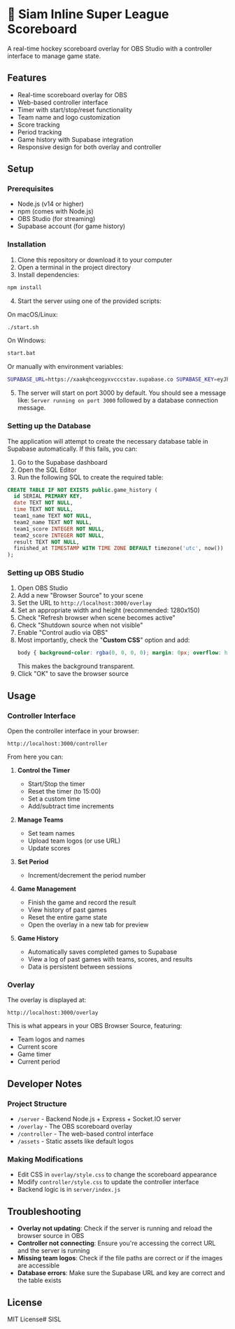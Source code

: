 # 🏒 Siam Inline Super League Scoreboard

A real-time hockey scoreboard overlay for OBS Studio with a controller interface to manage game state.

## Features

- Real-time scoreboard overlay for OBS
- Web-based controller interface
- Timer with start/stop/reset functionality
- Team name and logo customization
- Score tracking
- Period tracking
- Game history with Supabase integration
- Responsive design for both overlay and controller

## Setup

### Prerequisites

- Node.js (v14 or higher)
- npm (comes with Node.js)
- OBS Studio (for streaming)
- Supabase account (for game history)

### Installation

1. Clone this repository or download it to your computer
2. Open a terminal in the project directory
3. Install dependencies:

```bash
npm install
```

4. Start the server using one of the provided scripts:

On macOS/Linux:
```bash
./start.sh
```

On Windows:
```bash
start.bat
```

Or manually with environment variables:
```bash
SUPABASE_URL=https://xaakqhceogyxvcccstav.supabase.co SUPABASE_KEY=eyJhbGciOiJIUzI1NiIsInR5cCI6IkpXVCJ9.eyJpc3MiOiJzdXBhYmFzZSIsInJlZiI6InhhYWtxaGNlb2d5eHZjY2NzdGF2Iiwicm9sZSI6ImFub24iLCJpYXQiOjE3NDQ5NjQ0NzksImV4cCI6MjA2MDU0MDQ3OX0.ALvUeCFh6dN8V1YCoDHhsue8-Gx13Z8OMLblH2DQuNg npm start
```

5. The server will start on port 3000 by default. You should see a message like:
   `Server running on port 3000` followed by a database connection message.

### Setting up the Database

The application will attempt to create the necessary database table in Supabase automatically. If this fails, you can:

1. Go to the Supabase dashboard
2. Open the SQL Editor
3. Run the following SQL to create the required table:

```sql
CREATE TABLE IF NOT EXISTS public.game_history (
  id SERIAL PRIMARY KEY,
  date TEXT NOT NULL,
  time TEXT NOT NULL,
  team1_name TEXT NOT NULL,
  team2_name TEXT NOT NULL,
  team1_score INTEGER NOT NULL,
  team2_score INTEGER NOT NULL, 
  result TEXT NOT NULL,
  finished_at TIMESTAMP WITH TIME ZONE DEFAULT timezone('utc', now())
);
```

### Setting up OBS Studio

1. Open OBS Studio
2. Add a new "Browser Source" to your scene
3. Set the URL to `http://localhost:3000/overlay`
4. Set an appropriate width and height (recommended: 1280x150)
5. Check "Refresh browser when scene becomes active" 
6. Check "Shutdown source when not visible"
7. Enable "Control audio via OBS"
8. Most importantly, check the "**Custom CSS**" option and add:
   ```css
   body { background-color: rgba(0, 0, 0, 0); margin: 0px; overflow: hidden; }
   ```
   This makes the background transparent.
9. Click "OK" to save the browser source

## Usage

### Controller Interface

Open the controller interface in your browser:
```
http://localhost:3000/controller
```

From here you can:

1. **Control the Timer**
   - Start/Stop the timer
   - Reset the timer (to 15:00)
   - Set a custom time
   - Add/subtract time increments

2. **Manage Teams**
   - Set team names
   - Upload team logos (or use URL)
   - Update scores

3. **Set Period**
   - Increment/decrement the period number

4. **Game Management**
   - Finish the game and record the result
   - View history of past games
   - Reset the entire game state
   - Open the overlay in a new tab for preview

5. **Game History**
   - Automatically saves completed games to Supabase
   - View a log of past games with teams, scores, and results
   - Data is persistent between sessions

### Overlay

The overlay is displayed at:
```
http://localhost:3000/overlay
```

This is what appears in your OBS Browser Source, featuring:
- Team logos and names
- Current score
- Game timer
- Current period

## Developer Notes

### Project Structure

- `/server` - Backend Node.js + Express + Socket.IO server
- `/overlay` - The OBS scoreboard overlay
- `/controller` - The web-based control interface
- `/assets` - Static assets like default logos

### Making Modifications

- Edit CSS in `overlay/style.css` to change the scoreboard appearance
- Modify `controller/style.css` to update the controller interface
- Backend logic is in `server/index.js`

## Troubleshooting

- **Overlay not updating**: Check if the server is running and reload the browser source in OBS
- **Controller not connecting**: Ensure you're accessing the correct URL and the server is running
- **Missing team logos**: Check if the file paths are correct or if the images are accessible
- **Database errors**: Make sure the Supabase URL and key are correct and the table exists

## License

MIT License# SISL
